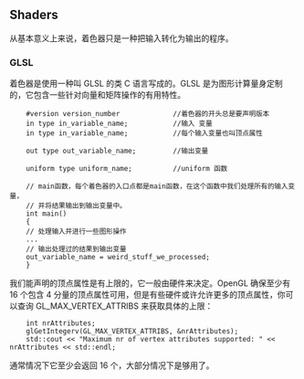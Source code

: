 ## Shaders

从基本意义上来说，着色器只是一种把输入转化为输出的程序。

### GLSL

着色器是使用一种叫 GLSL 的类 C 语言写成的。GLSL 是为图形计算量身定制的，它包含一些针对向量和矩阵操作的有用特性。

        #version version_number             //着色器的开头总是要声明版本
        in type in_variable_name;           //输入 变量
        in type in_variable_name;           //每个输入变量也叫顶点属性

        out type out_variable_name;         //输出变量

        uniform type uniform_name;          //uniform 函数

        // main函数，每个着色器的入口点都是main函数，在这个函数中我们处理所有的输入变量，
        // 并将结果输出到输出变量中。
        int main()
        {
        // 处理输入并进行一些图形操作
        ...
        // 输出处理过的结果到输出变量
        out_variable_name = weird_stuff_we_processed;
        }

我们能声明的顶点属性是有上限的，它一般由硬件来决定。OpenGL 确保至少有 16 个包含 4 分量的顶点属性可用，但是有些硬件或许允许更多的顶点属性，你可以查询 GL_MAX_VERTEX_ATTRIBS 来获取具体的上限：

        int nrAttributes;
        glGetIntegerv(GL_MAX_VERTEX_ATTRIBS, &nrAttributes);
        std::cout << "Maximum nr of vertex attributes supported: " << nrAttributes << std::endl;

通常情况下它至少会返回 16 个，大部分情况下是够用了。
